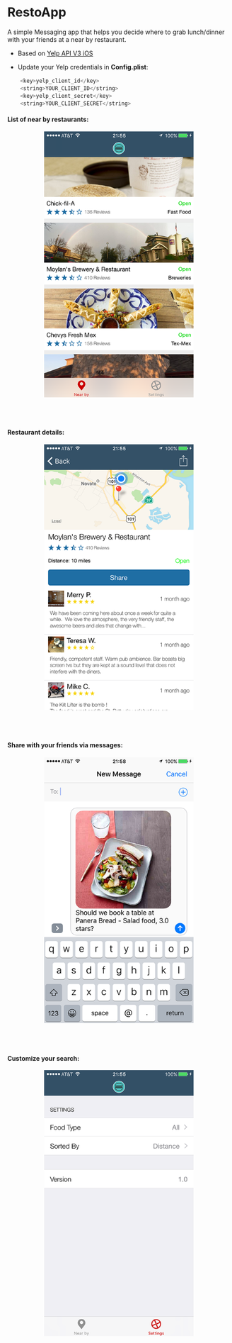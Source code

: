 # RestoApp

A simple Messaging app that helps you decide where to grab lunch/dinner with your friends at a near by restaurant.

* Based on <a href="https://github.com/Yelp/yelp-ios">Yelp API V3 iOS</a>

* Update your Yelp credentials in <strong>Config.plist</strong>:

```python
	<key>yelp_client_id</key>
	<string>YOUR_CLIENT_ID</string>
	<key>yelp_client_secret</key>
	<string>YOUR_CLIENT_SECRET</string>
```

<h4>List of near by restaurants:</h4>
<p align="center"><img width="338" height="600" src="Images/RestoApp_1.PNG?raw=true"></p><br><br>
<h4>Restaurant details:</h4>
<p align="center"><img width="338" height="600" src="Images/RestoApp_2.PNG?raw=true"></p><br><br>
<h4>Share with your friends via messages:</h4>
<p align="center"><img width="338" height="600" src="Images/RestoApp_3.PNG?raw=true"></p><br><br>
<h4>Customize your search:</h4>
<p align="center"><img width="338" height="600" src="Images/RestoApp_4.PNG?raw=true"></p>
</p>

